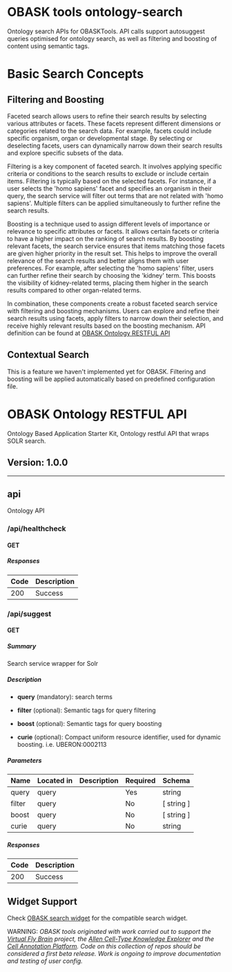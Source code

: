 # OBASK tools ontology-search

Ontology search APIs for OBASKTools.  API calls support autosuggest queries optimised for ontology search, as well as filtering and boosting of content using semantic tags.  
  
# Basic Search Concepts
   
## Filtering and Boosting
  
Faceted search allows users to refine their search results by selecting various attributes or facets. These facets represent different dimensions or categories related to the search data. For example, facets could include specific organism, organ or developmental stage. By selecting or deselecting facets, users can dynamically narrow down their search results and explore specific subsets of the data.

Filtering is a key component of faceted search. It involves applying specific criteria or conditions to the search results to exclude or include certain items. Filtering is typically based on the selected facets. For instance, if a user selects the 'homo sapiens' facet and specifies an organism in their query, the search service will filter out terms that are not related with 'homo sapiens'. Multiple filters can be applied simultaneously to further refine the search results.

Boosting is a technique used to assign different levels of importance or relevance to specific attributes or facets. It allows certain facets or criteria to have a higher impact on the ranking of search results. By boosting relevant facets, the search service ensures that items matching those facets are given higher priority in the result set. This helps to improve the overall relevance of the search results and better aligns them with user preferences. For example, after selecting the 'homo sapiens' filter, users can further refine their search by choosing the 'kidney' term. This boosts the visibility of kidney-related terms, placing them higher in the search results compared to other organ-related terms.

In combination, these components create a robust faceted search service with filtering and boosting mechanisms. Users can explore and refine their search results using facets, apply filters to narrow down their selection, and receive highly relevant results based on the boosting mechanism. API definition can be found at [OBASK Ontology RESTFUL API](#obask-ontology-restful-api)

## Contextual Search

This is a feature we haven't implemented yet for OBASK. Filtering and boosting will be applied automatically based on predefined configuration file.


# OBASK Ontology RESTFUL API
Ontology Based Application Starter Kit, Ontology restful API that wraps SOLR search.

## Version: 1.0.0

---
## api
Ontology API

### /api/healthcheck

#### GET
##### Responses

| Code | Description |
| ---- | ----------- |
| 200 | Success |

### /api/suggest

#### GET
##### Summary

Search service wrapper for Solr

##### Description

* <b>query</b> (mandatory): search terms

* <b>filter</b> (optional): Semantic tags for query filtering

* <b>boost</b> (optional): Semantic tags for query boosting

* <b>curie</b> (optional): Compact uniform resource identifier, used for dynamic boosting. i.e. UBERON:0002113

##### Parameters

| Name | Located in | Description | Required | Schema |
| ---- | ---------- | ----------- | -------- | ------ |
| query | query |  | Yes | string |
| filter | query |  | No | [ string ] |
| boost | query |  | No | [ string ] |
| curie | query |  | No | string |

##### Responses

| Code | Description |
| ---- | ----------- |
| 200 | Success |

## Widget Support

Check [OBASK search widget](https://github.com/OBASKTools/ontology-search-widget) for the compatible search widget.

WARNING: _OBASK tools originated with work carried out to support the [Virtual Fly Brain](virtualflybrain.org) 
project,  the [Allen Cell-Type Knowledge Explorer](https://knowledge.brain-map.org/celltypes) and the  [Cell Annotation 
Platform](celltype.info). Code on this collection of repos should be considered a first beta 
release. Work is ongoing to improve documentation and testing of user config._
